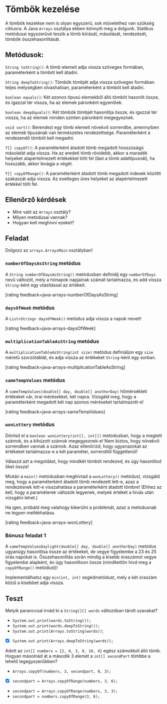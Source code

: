 # Tömbök kezelése

A tömbök kezelése nem is olyan egyszerű, sok művelethez van szükség ciklusra. 
A Java `Arrays` osztálya ebben könnyíti meg a dolgunk. Statikus metódusai 
egyszerűvé teszik a tömb kiírását, másolását, rendezését, tömbök összehasonlítását.

## Metódusok:

`String toString()`: A tömb elemeit adja vissza szöveges formában, paraméterként 
a tömböt kell átadni.

`String deepToString()`: Tömbök tömbjét adja vissza szöveges formában teljes 
mélységben olvashatóan, paraméterként a tömböt kell átadni.

`boolean equals()`:  Két azonos típusú elemekből álló tömböt hasonlít össze, 
és igazzal tér vissza, ha az elemek páronként egyenlőek.

`boolean deepEquals()`: Két tömbök tömbjét hasonlítja össze, és igazzal tér vissza, 
ha az elemek minden szinten páronként megegyeznek.

`void sort()`:  Berendezi egy tömb elemeit növekvő sorrendbe, amennyiben az elemek 
típusának van természetes rendezettsége. Paraméterként a rendezendő tömböt kell megadni.

`T[] copyOf()`: A paraméterként átadott tömb megadott hosszúságú másolatát adja 
vissza. Ha az eredeti tömb rövidebb, akkor a maradék helyeket alapértelmezett 
értékekkel tölti fel (lást a tömb adattípusnál), ha hosszabb, akkor levágja a végét.

`T[] copyOfRange()`: A paraméterként átadott tömb megadott indexek közötti szakaszát 
adja vissza. Az esetleges üres helyeket az alapértelmezett értékkel tölti fel.

## Ellenőrző kérdések

* Mire való az `Arrays` osztály?
* Milyen metódusai vannak?
* Hogyan kell meghívni ezeket?

## Feladat

Dolgozz az `arrays.ArraysMain` osztályban!

### `numberOfDaysAsString` metódus

A `String numberOfDaysAsString()` metódusban definiálj egy `numberOfDays` nevű változót, mely a 
hónapok napjainak számát tartalmazza, és add vissza `String`-ként egy utasítással az értékeit.

[rating feedback=java-arrays-numberOfDaysAsString]

### `daysOfWeek` metódus

A `List<String> daysOfWeek()` metódus adja vissza a napok neveit!

[rating feedback=java-arrays-daysOfWeek]

### `multiplicationTableAsString` metódus

A `multiplicationTableAsString(int size)` metódus definiáljon egy `size` méretű szorzótáblát,
és adja vissza az értékeket `String`-ként egy sorban.

[rating feedback=java-arrays-multiplicationTableAsString]

### `sameTempValues` metódus

A `sameTempValues(double[] day, double[] anotherDay)` hőmérsékleti értékeket vár,
órai mérésekkel, két napra. Vizsgáld meg, hogy a paraméterként megadott két nap
azonos méréseket tartalmazott-e!

[rating feedback=java-arrays-sameTempValues]

### `wonLottery` metódus

Döntsd el a `boolean wonLottery(int[], int[])` metódusban, hogy a megtett számok, és a
kihúzott számok megegyeznek-e! Nem biztos, hogy növekvő sorrendben vannak a számok.
Azaz ellenőrizd, hogy ugyanazokat az
értékeket tartalmazza-e a két paraméter, sorrendtől függetlenül!

Válaszd azt a megoldást, hogy mindkét tömböt rendezed, és úgy hasonlítod őket össze!

Miután a `main()` metódusban meghívtad a `wonLottery()` metódust, vizsgáld meg, 
hogy a
paraméterként átadott tömb rendezett lett-e, azaz a rendezésnek lett-e visszahatása
a paraméterként átadott tömbre! (Ehhez az kell, hogy a paraméterek változók legyenek,
melyek értékét a hívás után vizsgálni lehet.)

Ha igen, próbáld meg valahogy kikerülni a problémát, azaz a metódusnak ne legyen
mellékhatása.

[rating feedback=java-arrays-wonLottery]

### Bónusz feladat 1

A `sameTempValuesDaylight(double[] day, double[] anotherDay)` metódus
ugyanúgy hasonlítsa össze az értékeket, de vegye figyelembe a 23 és 25 órás
napokat is. Összehasonlítás során mindig a kisebb óraszámot vegye figyelembe alapként,
és úgy hasonlítson össze (mindkettőn hívd meg a `copyOfRange()` metódust)!

Implementálhatsz egy `min(int, int)` segédmetódust, mely a két óraszám közül
a kisebbet adja vissza.

## Teszt

Melyik paranccsal írnád ki a `String[][] words` változóban tárolt szavakat?

* `System.out.print(words.toString());`
* `System.out.print(words.deepToString());`
* `System.out.print(Arrays.toString(words))`;
* [x] `System.out.print(Arrays.deepToString(words));`

Adott az `int[] numbers = {2, 6, 3, 9, 10, 4}` egész számokból álló tömb. Hogyan 
másolnád át a második 3 elemét a `int[] secondPart` tömbbe a lehető legegyszerűbben?

* `Arrays.copyOf(numbers, 3, secondpart, 0, 3);`
* [x] `secondpart = Arrays.copyOfRange(numbers, 3, 6);`
* `secondpart = Arrays.copyOfRange(numbers, 3, 3);`
* `secondpart = numbers.copyOfRange(3, 6);`
